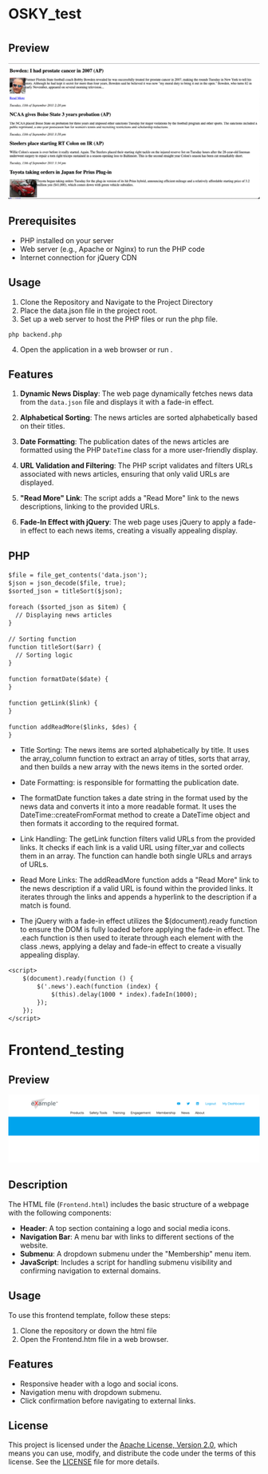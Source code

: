 # OSKY_test

# 

## Preview
![Preview](https://github.com/EP111111/OSKY_test/blob/main/Preview/Backend.png)


## Prerequisites

- PHP installed on your server
- Web server (e.g., Apache or Nginx) to run the PHP code
- Internet connection for jQuery CDN

## Usage

1. Clone the Repository and Navigate to the Project Directory
2. Place the data.json file in the project root.
3. Set up a web server to host the PHP files or run the php file.
```
php backend.php
```
4. Open the application in a web browser or run .



## Features

1. **Dynamic News Display**: The web page dynamically fetches news data from the `data.json` file and displays it with a fade-in effect.

2. **Alphabetical Sorting**: The news articles are sorted alphabetically based on their titles.

3. **Date Formatting**: The publication dates of the news articles are formatted using the PHP `DateTime` class for a more user-friendly display.

4. **URL Validation and Filtering**: The PHP script validates and filters URLs associated with news articles, ensuring that only valid URLs are displayed.

5. **"Read More" Link**: The script adds a "Read More" link to the news descriptions, linking to the provided URLs.

6. **Fade-In Effect with jQuery**: The web page uses jQuery to apply a fade-in effect to each news items, creating a visually appealing display.



## PHP

```
$file = file_get_contents('data.json');
$json = json_decode($file, true);
$sorted_json = titleSort($json);

foreach ($sorted_json as $item) {
  // Displaying news articles
}

// Sorting function
function titleSort($arr) {
  // Sorting logic
}

function formatDate($date) {
}

function getLink($link) {
}

function addReadMore($links, $des) {
}

```
- Title Sorting: The news items are sorted alphabetically by title. It uses the array_column function to extract an array of titles, sorts that array, and then builds a new array with the news items in the sorted order.

- Date Formatting:  is responsible for formatting the publication date.
- The formatDate function takes a date string in the format used by the news data and converts it into a more readable format. It uses the DateTime::createFromFormat method to create a DateTime object and then formats it according to the required format.

- Link Handling: The getLink function filters valid URLs from the provided links. It checks if each link is a valid URL using filter_var and collects them in an array. The function can handle both single URLs and arrays of URLs.

- Read More Links: The addReadMore function adds a "Read More" link to the news description if a valid URL is found within the provided links. It iterates through the links and appends a hyperlink to the description if a match is found.

- The jQuery with a fade-in effect utilizes the $(document).ready function to ensure the DOM is fully loaded before applying the fade-in effect. The .each function is then used to iterate through each element with the class .news, applying a delay and fade-in effect to create a visually appealing display.

```
<script>
    $(document).ready(function () {
        $('.news').each(function (index) {
            $(this).delay(1000 * index).fadeIn(1000);
        });
    });
</script>
```



# Frontend_testing 

## Preview

![Preview](https://github.com/EP111111/OSKY_test/blob/main/Preview/frontend.png)

## Description

The HTML file (`Frontend.html`) includes the basic structure of a webpage with the following components:

- **Header**: A top section containing a logo and social media icons.
- **Navigation Bar**: A menu bar with links to different sections of the website.
- **Submenu**: A dropdown submenu under the "Membership" menu item.
- **JavaScript**: Includes a script for handling submenu visibility and confirming navigation to external domains.

## Usage

To use this frontend template, follow these steps:

1. Clone the repository or down the html file
2. Open the Frontend.htm file in a web browser.

## Features

- Responsive header with a logo and social icons.
- Navigation menu with dropdown submenu.
- Click confirmation before navigating to external links.

## License

This project is licensed under the [Apache License, Version 2.0](http://www.apache.org/licenses/LICENSE-2.0), which means you can use, modify, and distribute the code under the terms of this license. See the [LICENSE](LICENSE) file for more details.
